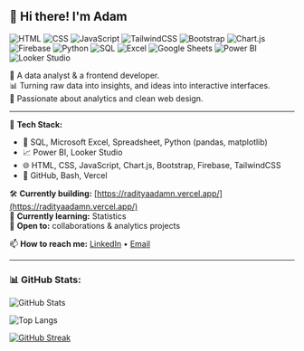 ## 👋 Hi there! I'm Adam

![HTML](https://img.shields.io/badge/HTML5-E34F26?style=for-the-badge&logo=html5&logoColor=white)
![CSS](https://img.shields.io/badge/CSS3-1572B6?style=for-the-badge&logo=css3&logoColor=white)
![JavaScript](https://img.shields.io/badge/JavaScript-F7DF1E?style=for-the-badge&logo=javascript&logoColor=black)
![TailwindCSS](https://img.shields.io/badge/TailwindCSS-38B2AC?style=for-the-badge&logo=tailwind-css&logoColor=white)
![Bootstrap](https://img.shields.io/badge/Bootstrap-563D7C?style=for-the-badge&logo=bootstrap&logoColor=white)
![Chart.js](https://img.shields.io/badge/Chart.js-FF6384?style=for-the-badge&logo=chartdotjs&logoColor=white)
![Firebase](https://img.shields.io/badge/Firebase-FFCA28?style=for-the-badge&logo=firebase&logoColor=black)
![Python](https://img.shields.io/badge/Python-3776AB?style=for-the-badge&logo=python&logoColor=white)
![SQL](https://img.shields.io/badge/SQL-003B57?style=for-the-badge&logo=postgresql&logoColor=white)
![Excel](https://img.shields.io/badge/Microsoft%20Excel-217346?style=for-the-badge&logo=microsoftexcel&logoColor=white)
![Google Sheets](https://img.shields.io/badge/Google%20Sheets-34A853?style=for-the-badge&logo=googlesheets&logoColor=white)
![Power BI](https://img.shields.io/badge/PowerBI-F2C811?style=for-the-badge&logo=powerbi&logoColor=black)
![Looker Studio](https://img.shields.io/badge/Looker%20Studio-4285F4?style=for-the-badge&logo=googleanalytics&logoColor=white)

💼 A data analyst & a frontend developer.  
📊 Turning raw data into insights, and ideas into interactive interfaces.  
🚀 Passionate about analytics and clean web design.

---

🔧 **Tech Stack:**
- 🧠 SQL, Microsoft Excel, Spreadsheet, Python (pandas, matplotlib)
- 📈 Power BI, Looker Studio
- 🌐 HTML, CSS, JavaScript, Chart.js, Bootstrap, Firebase, TailwindCSS
- 🔧 GitHub, Bash, Vercel

🛠 **Currently building:** [https://radityaadamn.vercel.app/](https://radityaadamn.vercel.app/)  
🌱 **Currently learning:** Statistics  
🤝 **Open to:** collaborations & analytics projects  

📫 **How to reach me:** [LinkedIn](https://www.linkedin.com/in/radityaadamn) • [Email](mailto:adamkn8173@gmail.com)

---

### 📊 GitHub Stats:

![GitHub Stats](https://github-readme-stats.vercel.app/api?username=radityaadamn&show_icons=true&theme=tokyonight)

![Top Langs](https://github-readme-stats.vercel.app/api/top-langs/?username=radityaadamn&layout=compact&theme=tokyonight)

[![GitHub Streak](https://github-readme-streak-stats.herokuapp.com?user=radityaadamn&theme=dark&hide_border=true)](https://github.com/radityaadamn)
